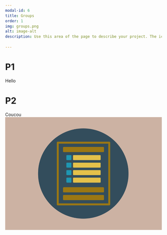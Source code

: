 ```yaml
---
modal-id: 6
title: Groups
order: 1
img: groups.png
alt: image-alt
description: Use this area of the page to describe your project. The icon above is part of a free icon set by <a href="https://sellfy.com/p/8Q9P/jV3VZ/">Flat Icons</a>. On their website, you can download their free set with 16 icons, or you can purchase the entire set with 146 icons for only $12!

---
```

# P1

Hello 

# P2

Coucou 
![Tada](img/guide/groups.png)
